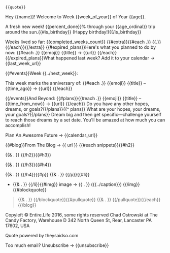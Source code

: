     {{quote}}

Hey {{name}}! Welcome to Week {{week_of_year}} of Year {{age}}.

A fresh new week! {{percent_done}}% through your {{age_ordinal}} trip around the sun.{{#is_birthday}} (Happy birthday!){{/is_birthday}}

Weeks lived so far: {{completed_weeks_count}}
{{#extra}}{{#each .}}
{{.}}
{{/each}}{{/extra}}
{{#expired_plans}}Here's what you planned to do by now:
{{#each .}}
{{emoji}} {{title}} → {{url}}
{{/each}}
{{/expired_plans}}What happened last week? Add it to your calendar → {{last_week_url}}



{{#events}}Week {{../next_week}}:

This week marks the anniversary of:
{{#each .}}
{{emoji}} {{title}} – {{time_ago}} → {{url}}
{{/each}}



{{/events}}And Beyond:
{{#plans}}{{#each .}}
{{emoji}} {{title}} – {{time_from_now}} → {{url}}
{{/each}}
Do you have any other hopes, dreams, or goals?{{/plans}}{{^ plans}}
What are your hopes, your dreams, your goals?{{/plans}}
Dream big and then get specific—challenge yourself to reach
those dreams by a set date. You'll be amazed at how much
you can accomplish!

Plan An Awesome Future → {{calendar_url}}


{{#blog}}From The Blog
→ {{ url }}
{{#each snippets}}{{#h2}}

{{& . }}
{{/h2}}{{#h3}}

{{& . }}
{{/h3}}{{#h4}}

{{& . }}
{{/h4}}{{#p}}
{{& . }}
{{/p}}{{#li}}
* {{& . }}
{{/li}}{{#img}}
image → {{ . }} ({{../caption}})
{{/img}}{{#blockquote}}
> {{& . }}
{{/blockquote}}{{#pullquote}}
  {{& . }}
{{/pullquote}}{{/each}}
{{/blog}}


Copyleft © Entire.Life 2016, some rights reserved
Chad Ostrowski at The Candy Factory, Warehouse D
342 North Queen St, Rear, Lancaster PA 17602, USA

Quote powered by theysaidso.com

Too much email? Unsubscribe → {{unsubscribe}}
